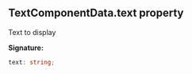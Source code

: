 
## TextComponentData.text property

Text to display

**Signature:**

```typescript
text: string;
```
